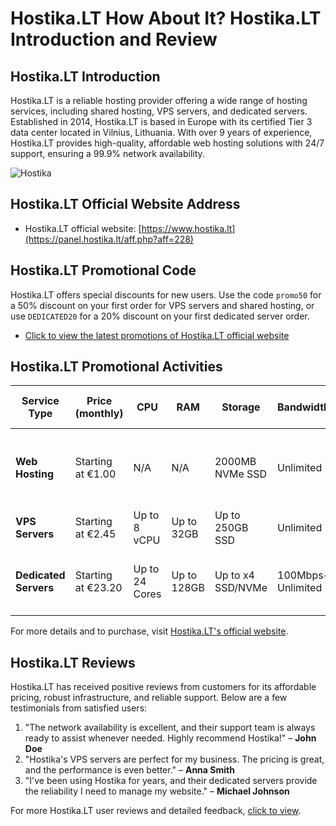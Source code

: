 # Hostika.LT How About It? Hostika.LT Introduction and Review

## Hostika.LT Introduction
Hostika.LT is a reliable hosting provider offering a wide range of hosting services, including shared hosting, VPS servers, and dedicated servers. Established in 2014, Hostika.LT is based in Europe with its certified Tier 3 data center located in Vilnius, Lithuania. With over 9 years of experience, Hostika.LT provides high-quality, affordable web hosting solutions with 24/7 support, ensuring a 99.9% network availability.

![Hostika](https://github.com/user-attachments/assets/72dd7be4-3f60-4e1c-bd04-40e7224ff799)

## Hostika.LT Official Website Address
- Hostika.LT official website: [https://www.hostika.lt](https://panel.hostika.lt/aff.php?aff=228)

## Hostika.LT Promotional Code
Hostika.LT offers special discounts for new users. Use the code `promo50` for a 50% discount on your first order for VPS servers and shared hosting, or use `DEDICATED20` for a 20% discount on your first dedicated server order.
- [Click to view the latest promotions of Hostika.LT official website](https://panel.hostika.lt/aff.php?aff=228)

## Hostika.LT Promotional Activities

| Service Type    | Price (monthly) | CPU            | RAM           | Storage         | Bandwidth      | Control Panel Options   | Additional Features                              |
|-----------------|-----------------|----------------|---------------|-----------------|----------------|-------------------------|--------------------------------------------------|
| **Web Hosting** | Starting at €1.00 | N/A            | N/A           | 2000MB NVMe SSD | Unlimited       | cPanel                   | Free SSL, 1 FTP User, Multi-Domain Hosting       |
| **VPS Servers** | Starting at €2.45 | Up to 8 vCPU   | Up to 32GB    | Up to 250GB SSD | Unlimited       | SolusVM, ISPmanager, cPanel | Full root access, Free IPv4                      |
| **Dedicated Servers** | Starting at €23.20 | Up to 24 Cores | Up to 128GB  | Up to x4 SSD/NVMe | 100Mbps+ Unlimited | ISPmanager, cPanel, DirectAdmin | Free IPv4, Full root access, Free KVM over IP    |

For more details and to purchase, visit [Hostika.LT's official website](https://panel.hostika.lt/aff.php?aff=228).

## Hostika.LT Reviews
Hostika.LT has received positive reviews from customers for its affordable pricing, robust infrastructure, and reliable support. Below are a few testimonials from satisfied users:

1. "The network availability is excellent, and their support team is always ready to assist whenever needed. Highly recommend Hostika!" – **John Doe**
2. "Hostika's VPS servers are perfect for my business. The pricing is great, and the performance is even better." – **Anna Smith**
3. "I've been using Hostika for years, and their dedicated servers provide the reliability I need to manage my website." – **Michael Johnson**

For more Hostika.LT user reviews and detailed feedback, [click to view](https://panel.hostika.lt/aff.php?aff=228).
